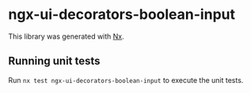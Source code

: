 # ngx-ui-decorators-boolean-input

This library was generated with [Nx](https://nx.dev).

## Running unit tests

Run `nx test ngx-ui-decorators-boolean-input` to execute the unit tests.
